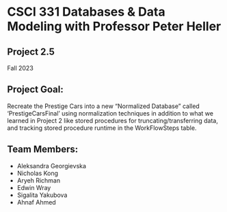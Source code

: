 # CSCI 331 Databases & Data Modeling with Professor Peter Heller

## Project 2.5

Fall 2023

## Project Goal:

Recreate the Prestige Cars into a new “Normalized Database” called ‘PrestigeCarsFinal’ using normalization techniques in addition to what we learned in Project 2 like stored procedures for truncating/transferring data, and tracking stored procedure runtime in the WorkFlowSteps table.

## Team Members:

- Aleksandra Georgievska
- Nicholas Kong
- Aryeh Richman
- Edwin Wray
- Sigalita Yakubova
- Ahnaf Ahmed
